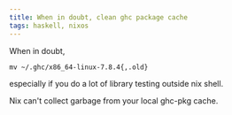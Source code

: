 ```yaml
---
title: When in doubt, clean ghc package cache
tags: haskell, nixos
---
```


When in doubt,

```
mv ~/.ghc/x86_64-linux-7.8.4{,.old}
```

especially if you do a lot of library testing outside nix shell.

Nix can't collect garbage from your local ghc-pkg cache.

